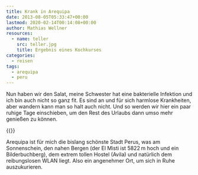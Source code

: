 ```yaml
---
title: Krank in Arequipa
date: 2013-08-05T05:33:47+00:00
lastmod: 2020-02-14T00:14:08+00:00
author: Mathias Wellner
resources:
  - name: teller
    src: teller.jpg
    title: Ergebnis eines Kochkurses
categories:
  - reisen
tags:
  - arequipa
  - peru
---
```

Nun haben wir den Salat, meine Schwester hat eine bakterielle Infektion und ich bin auch nicht so ganz fit. Es sind an und für sich harmlose Krankheiten, aber wandern kann man so halt auch nicht. Und so werden wir hier ein paar ruhige Tage einschieben, um den Rest des Urlaubs dann umso mehr genießen zu können. 
<!--more-->

{{<responsive-image name="teller">}}

Arequipa ist für mich die bislang schönste Stadt Perus, was am Sonnenschein, den nahen Bergen (der El Misti ist 5822&thinsp;m hoch und ein Bilderbuchberg), dem extrem tollen Hostel (Avila) und natürlich dem reibungslosen WLAN liegt. Also ein angenehmer Ort, um sich in Ruhe auszukurieren.